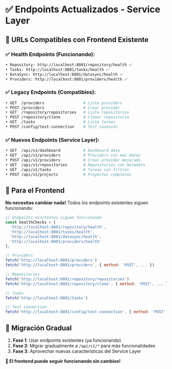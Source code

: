 # ✅ Endpoints Actualizados - Service Layer

## 🎯 URLs Compatibles con Frontend Existente

### **✅ Health Endpoints (Funcionando):**
```bash
• Repository: http://localhost:8801/repository/health ✅
• Tasks: http://localhost:8801/tasks/health ✅  
• DataSync: http://localhost:8801/datasync/health ✅
• Providers: http://localhost:8801/providers/health ✅
```

### **✅ Legacy Endpoints (Compatibles):**
```bash
• GET  /providers                 # Lista providers
• POST /providers                 # Crear provider
• GET  /repository/repositories   # Lista repositorios
• POST /repository/clone          # Clonar repositorio
• GET  /tasks                     # Lista tareas
• POST /config/test-connection    # Test conexión
```

### **✅ Nuevos Endpoints (Service Layer):**
```bash
• GET  /api/v1/dashboard          # Dashboard data
• GET  /api/v1/providers          # Providers con más datos
• POST /api/v1/providers          # Crear provider mejorado
• GET  /api/v1/repositories       # Repositorios con metadata
• GET  /api/v1/tasks              # Tareas con filtros
• POST /api/v1/projects           # Proyectos completos
```

## 🔧 Para el Frontend

**No necesitas cambiar nada!** Todos los endpoints existentes siguen funcionando:

```javascript
// Endpoints existentes siguen funcionando
const healthChecks = [
  'http://localhost:8801/repository/health',
  'http://localhost:8801/tasks/health', 
  'http://localhost:8801/datasync/health',
  'http://localhost:8801/providers/health'
];

// Providers
fetch('http://localhost:8801/providers')
fetch('http://localhost:8801/providers', { method: 'POST', ... })

// Repositories  
fetch('http://localhost:8801/repository/repositories')
fetch('http://localhost:8801/repository/clone', { method: 'POST', ... })

// Tasks
fetch('http://localhost:8801/tasks')

// Test connection
fetch('http://localhost:8801/config/test-connection', { method: 'POST', ... })
```

## 🚀 Migración Gradual

1. **Fase 1**: Usar endpoints existentes (ya funcionando)
2. **Fase 2**: Migrar gradualmente a `/api/v1/*` para más funcionalidades
3. **Fase 3**: Aprovechar nuevas características del Service Layer

**🎉 El frontend puede seguir funcionando sin cambios!**
